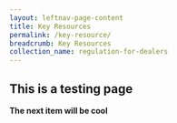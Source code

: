 ```yaml
---
layout: leftnav-page-content
title: Key Resources
permalink: /key-resource/
breadcrumb: Key Resources
collection_name: regulation-for-dealers
---
```


This is a testing page
---

**The next item will be cool**

